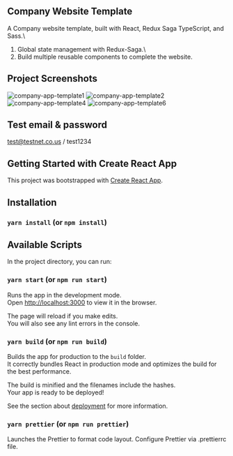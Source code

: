 ## Company Website Template

A Company website template, built with React, Redux Saga TypeScript, and Sass.\
1. Global state management with Redux-Saga.\
2. Build multiple reusable components to complete the website.

## Project Screenshots
![company-app-template1](https://user-images.githubusercontent.com/60259324/180935816-5e5e9ab1-c63c-4307-886b-752f56f3f3f9.png)
![company-app-template2](https://user-images.githubusercontent.com/60259324/180935832-950727a8-a521-4e53-9c57-84a14229f203.png)
![company-app-template4](https://user-images.githubusercontent.com/60259324/180935868-60727091-3557-425f-8d2d-00f15024f729.png)
![company-app-template6](https://user-images.githubusercontent.com/60259324/180935889-f282a077-31d0-42dc-8579-5dec426ed7e6.png)

## Test email & password
test@testnet.co.us / test1234

## Getting Started with Create React App

This project was bootstrapped with [Create React App](https://github.com/facebook/create-react-app).

## Installation

### `yarn install` (or `npm install`)

## Available Scripts

In the project directory, you can run:

### `yarn start` (or `npm run start`)

Runs the app in the development mode.\
Open [http://localhost:3000](http://localhost:3000) to view it in the browser.

The page will reload if you make edits.\
You will also see any lint errors in the console.

### `yarn build` (or `npm run build`)

Builds the app for production to the `build` folder.\
It correctly bundles React in production mode and optimizes the build for the best performance.

The build is minified and the filenames include the hashes.\
Your app is ready to be deployed!

See the section about [deployment](https://facebook.github.io/create-react-app/docs/deployment) for more information.

### `yarn prettier` (or `npm run prettier`)

Launches the Prettier to format code layout. Configure Prettier via .prettierrc file.
